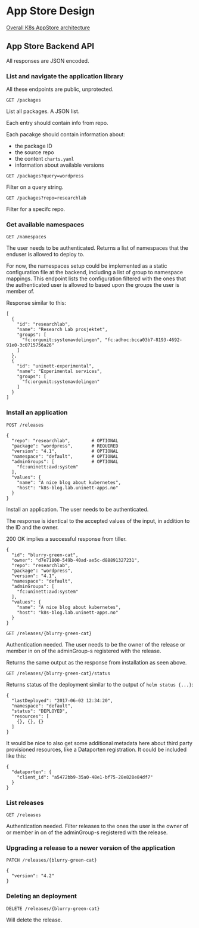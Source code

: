 # App Store Design

[Overall K8s AppStore architecture](https://scm.uninett.no/researchlab/jupyter/blob/master/docs/appstore.md)


## App Store Backend API

All responses are JSON encoded.


### List and navigate the application library

All these endpoints are public, unprotected.


`GET /packages`

List all packages. A JSON list.

Each entry should contain info from repo.

Each pacakge should contain information about:

* the package ID
* the source repo
* the content `charts.yaml`
* information about available versions


`GET /packages?query=wordpress`

Filter on a query string.

`GET /packages?repo=researchlab`

Filter for a specifc repo.


### Get available namespaces


`GET /namespaces`

The user needs to be authenticated. Returns a list of namespaces that the enduser is allowed to deploy to.

For now, the namespaces setup could be implemented as a static configuration file at the backend, including a list of group to namespace mappings. This endpoint lists the configuration filtered with the ones that the authenticated user is allowed to based upon the groups the user is member of.

Response similar to this:

```
[
  {
    "id": "researchlab",
    "name": "Research Lab prosjektet",
    "groups": [
      "fc:orgunit:systemavdelingen", "fc:adhoc:bcca03b7-8193-4692-91e0-3c0715756a26"
    ]
  },
  {
    "id": "uninett-experimental",
    "name": "Experimental services",
    "groups": [
      "fc:orgunit:systemavdelingen"
    ]
  }
]
```


### Install an application

`POST /releases`

```
{
  "repo": "researchlab",        # OPTIONAL
  "package": "wordpress",       # REQUIRED
  "version": "4.1",             # OPTIONAL
  "namespace": "default",       # OPTIONAL
  "adminGroups": [              # OPTIONAL
    "fc:uninett:avd:system"
  ],
  "values": {
    "name": "A nice blog about kubernetes",
    "host": "k8s-blog.lab.uninett-apps.no"
  }
}
```

Install an application. The user needs to be authenticated.

The response is identical to the accepted values of the input, in addition to the ID and the owner.

200 OK implies a successful response from tiller.

```
{
  "id": "blurry-green-cat",
  "owner": "d7e71800-549b-40ad-ae5c-d88891327231",
  "repo": "researchlab",
  "package": "wordpress",
  "version": "4.1",
  "namespace": "default",
  "adminGroups": [
    "fc:uninett:avd:system"
  ],
  "values": {
    "name": "A nice blog about kubernetes",
    "host": "k8s-blog.lab.uninett-apps.no"
  }
}
```




`GET /releases/{blurry-green-cat}`

Authentication needed. The user needs to be the owner of the release or member in on of the adminGroup-s registered with the release.

Returns the same output as the response from installation as seen above.

`GET /releases/{blurry-green-cat}/status`

Returns status of the deployment similar to the output of `helm status {...}`:

```
{
  "lastDeployed": "2017-06-02 12:34:20",
  "namespace": "default",
  "status": "DEPLOYED",
  "resources": [
    {}, {}, {}
  ]
}
```

It would be nice to also get some additional metadata here about third party provisioned resources, like a Dataporten registration. It could be included like this:

```
{
  "dataporten": {
    "client_id": "a5472bb9-35a0-48e1-bf75-28e828e84df7"
  }
}
```




### List releases

`GET /releases`

Authentication needed. Filter releases to the ones the user is the owner of or member in on of the adminGroup-s registered with the release.



### Upgrading a release to a newer version of the application

`PATCH /releases/{blurry-green-cat}`

```
{
  "version": "4.2"
}
```

### Deleting an deployment


`DELETE /releases/{blurry-green-cat}`

Will delete the release.
